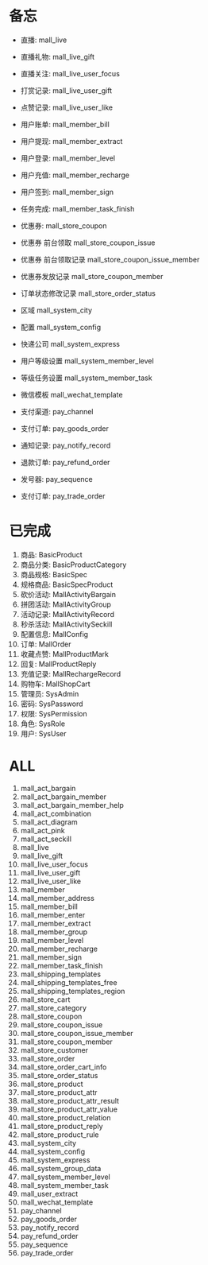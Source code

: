 # 备忘

- 直播: mall_live
- 直播礼物: mall_live_gift
- 直播关注: mall_live_user_focus
- 打赏记录: mall_live_user_gift
- 点赞记录: mall_live_user_like

- 用户账单: mall_member_bill
- 用户提现: mall_member_extract
- 用户登录: mall_member_level
- 用户充值: mall_member_recharge
- 用户签到: mall_member_sign
- 任务完成: mall_member_task_finish


- 优惠券: mall_store_coupon
- 优惠券 前台领取 mall_store_coupon_issue
- 优惠券 前台领取记录 mall_store_coupon_issue_member
- 优惠券发放记录 mall_store_coupon_member
- 订单状态修改记录 mall_store_order_status


- 区域 mall_system_city
- 配置 mall_system_config
- 快递公司 mall_system_express
- 用户等级设置 mall_system_member_level
- 等级任务设置 mall_system_member_task
- 微信模板 mall_wechat_template


- 支付渠道: pay_channel
- 支付订单: pay_goods_order
- 通知记录: pay_notify_record
- 退款订单: pay_refund_order
- 发号器: pay_sequence
- 支付订单: pay_trade_order

# 已完成

1. 商品: BasicProduct
2. 商品分类: BasicProductCategory
3. 商品规格: BasicSpec
4. 规格商品: BasicSpecProduct
5. 砍价活动: MallActivityBargain
6. 拼团活动: MallActivityGroup
7. 活动记录: MallActivityRecord
8. 秒杀活动: MallActivitySeckill
9. 配置信息: MallConfig
10. 订单: MallOrder
11. 收藏点赞: MallProductMark
12. 回复: MallProductReply
13. 充值记录: MallRechargeRecord
14. 购物车: MallShopCart
15. 管理员: SysAdmin
16. 密码: SysPassword
17. 权限: SysPermission
18. 角色: SysRole
19. 用户: SysUser

# ALL

1. mall_act_bargain
2. mall_act_bargain_member
3. mall_act_bargain_member_help
4. mall_act_combination
5. mall_act_diagram
6. mall_act_pink
7. mall_act_seckill
8. mall_live
9. mall_live_gift
10. mall_live_user_focus
11. mall_live_user_gift
12. mall_live_user_like
13. mall_member
14. mall_member_address
15. mall_member_bill
16. mall_member_enter
17. mall_member_extract
18. mall_member_group
19. mall_member_level
20. mall_member_recharge
21. mall_member_sign
22. mall_member_task_finish
23. mall_shipping_templates
24. mall_shipping_templates_free
25. mall_shipping_templates_region
26. mall_store_cart
27. mall_store_category
28. mall_store_coupon
29. mall_store_coupon_issue
30. mall_store_coupon_issue_member
31. mall_store_coupon_member
32. mall_store_customer
33. mall_store_order
34. mall_store_order_cart_info
35. mall_store_order_status
36. mall_store_product
37. mall_store_product_attr
38. mall_store_product_attr_result
39. mall_store_product_attr_value
40. mall_store_product_relation
41. mall_store_product_reply
42. mall_store_product_rule
43. mall_system_city
44. mall_system_config
45. mall_system_express
46. mall_system_group_data
47. mall_system_member_level
48. mall_system_member_task
49. mall_user_extract
50. mall_wechat_template
51. pay_channel
52. pay_goods_order
53. pay_notify_record
54. pay_refund_order
55. pay_sequence
56. pay_trade_order